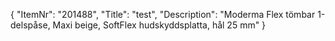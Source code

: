 {
  "ItemNr": "201488",
  "Title": "test",
  "Description": "Moderma Flex tömbar 1-delspåse, Maxi beige, SoftFlex hudskyddsplatta, hål 25 mm"
}